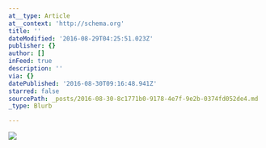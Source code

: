 ```yaml
---
at__type: Article
at__context: 'http://schema.org'
title: ''
dateModified: '2016-08-29T04:25:51.023Z'
publisher: {}
author: []
inFeed: true
description: ''
via: {}
datePublished: '2016-08-30T09:16:48.941Z'
starred: false
sourcePath: _posts/2016-08-30-8c1771b0-9178-4e7f-9e2b-0374fd052de4.md
_type: Blurb

---
```

![](https://the-grid-user-content.s3-us-west-2.amazonaws.com/b898ffbf-45ed-4dd6-b4ea-1bf33a8ae0b1.jpg)